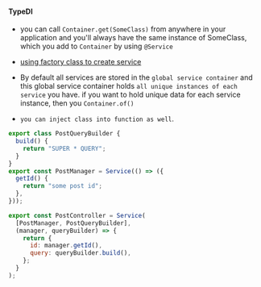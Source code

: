 #### TypeDI

- you can call `Container.get(SomeClass)` from anywhere in your application and you'll always have the same instance of SomeClass, which you add to `Container` by using `@Service`

- [using factory class to create service](https://github.com/typestack/typedi#using-factory-class-to-create-service)
- By default all services are stored in the `global service container` and this global service container holds `all unique instances of each service` you have. if you want to hold unique data for each service instance, then you `Container.of()`
- `you can inject class into function as well`.

```javascript
export class PostQueryBuilder {
  build() {
    return "SUPER * QUERY";
  }
}
export const PostManager = Service(() => ({
  getId() {
    return "some post id";
  },
}));

export const PostController = Service(
  [PostManager, PostQueryBuilder],
  (manager, queryBuilder) => {
    return {
      id: manager.getId(),
      query: queryBuilder.build(),
    };
  }
);
```
